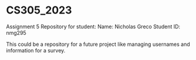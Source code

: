 # CS305_2023
Assignment 5 Repository for student:
Name: Nicholas Greco
Student ID: nmg295

This could be a repository for a future project like managing usernames and information for a survey.

